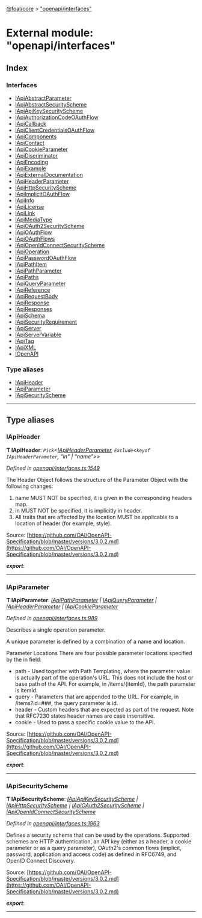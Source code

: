 [@foal/core](../README.md) > ["openapi/interfaces"](../modules/_openapi_interfaces_.md)

# External module: "openapi/interfaces"

## Index

### Interfaces

* [IApiAbstractParameter](../interfaces/_openapi_interfaces_.iapiabstractparameter.md)
* [IApiAbstractSecurityScheme](../interfaces/_openapi_interfaces_.iapiabstractsecurityscheme.md)
* [IApiApiKeySecurityScheme](../interfaces/_openapi_interfaces_.iapiapikeysecurityscheme.md)
* [IApiAuthorizationCodeOAuthFlow](../interfaces/_openapi_interfaces_.iapiauthorizationcodeoauthflow.md)
* [IApiCallback](../interfaces/_openapi_interfaces_.iapicallback.md)
* [IApiClientCredentialsOAuthFlow](../interfaces/_openapi_interfaces_.iapiclientcredentialsoauthflow.md)
* [IApiComponents](../interfaces/_openapi_interfaces_.iapicomponents.md)
* [IApiContact](../interfaces/_openapi_interfaces_.iapicontact.md)
* [IApiCookieParameter](../interfaces/_openapi_interfaces_.iapicookieparameter.md)
* [IApiDiscriminator](../interfaces/_openapi_interfaces_.iapidiscriminator.md)
* [IApiEncoding](../interfaces/_openapi_interfaces_.iapiencoding.md)
* [IApiExample](../interfaces/_openapi_interfaces_.iapiexample.md)
* [IApiExternalDocumentation](../interfaces/_openapi_interfaces_.iapiexternaldocumentation.md)
* [IApiHeaderParameter](../interfaces/_openapi_interfaces_.iapiheaderparameter.md)
* [IApiHttpSecurityScheme](../interfaces/_openapi_interfaces_.iapihttpsecurityscheme.md)
* [IApiImplicitOAuthFlow](../interfaces/_openapi_interfaces_.iapiimplicitoauthflow.md)
* [IApiInfo](../interfaces/_openapi_interfaces_.iapiinfo.md)
* [IApiLicense](../interfaces/_openapi_interfaces_.iapilicense.md)
* [IApiLink](../interfaces/_openapi_interfaces_.iapilink.md)
* [IApiMediaType](../interfaces/_openapi_interfaces_.iapimediatype.md)
* [IApiOAuth2SecurityScheme](../interfaces/_openapi_interfaces_.iapioauth2securityscheme.md)
* [IApiOAuthFlow](../interfaces/_openapi_interfaces_.iapioauthflow.md)
* [IApiOAuthFlows](../interfaces/_openapi_interfaces_.iapioauthflows.md)
* [IApiOpenIdConnectSecurityScheme](../interfaces/_openapi_interfaces_.iapiopenidconnectsecurityscheme.md)
* [IApiOperation](../interfaces/_openapi_interfaces_.iapioperation.md)
* [IApiPasswordOAuthFlow](../interfaces/_openapi_interfaces_.iapipasswordoauthflow.md)
* [IApiPathItem](../interfaces/_openapi_interfaces_.iapipathitem.md)
* [IApiPathParameter](../interfaces/_openapi_interfaces_.iapipathparameter.md)
* [IApiPaths](../interfaces/_openapi_interfaces_.iapipaths.md)
* [IApiQueryParameter](../interfaces/_openapi_interfaces_.iapiqueryparameter.md)
* [IApiReference](../interfaces/_openapi_interfaces_.iapireference.md)
* [IApiRequestBody](../interfaces/_openapi_interfaces_.iapirequestbody.md)
* [IApiResponse](../interfaces/_openapi_interfaces_.iapiresponse.md)
* [IApiResponses](../interfaces/_openapi_interfaces_.iapiresponses.md)
* [IApiSchema](../interfaces/_openapi_interfaces_.iapischema.md)
* [IApiSecurityRequirement](../interfaces/_openapi_interfaces_.iapisecurityrequirement.md)
* [IApiServer](../interfaces/_openapi_interfaces_.iapiserver.md)
* [IApiServerVariable](../interfaces/_openapi_interfaces_.iapiservervariable.md)
* [IApiTag](../interfaces/_openapi_interfaces_.iapitag.md)
* [IApiXML](../interfaces/_openapi_interfaces_.iapixml.md)
* [IOpenAPI](../interfaces/_openapi_interfaces_.iopenapi.md)

### Type aliases

* [IApiHeader](_openapi_interfaces_.md#iapiheader)
* [IApiParameter](_openapi_interfaces_.md#iapiparameter)
* [IApiSecurityScheme](_openapi_interfaces_.md#iapisecurityscheme)

---

## Type aliases

<a id="iapiheader"></a>

###  IApiHeader

**Ƭ IApiHeader**: *`Pick`<[IApiHeaderParameter](../interfaces/_openapi_interfaces_.iapiheaderparameter.md), `Exclude`<`keyof IApiHeaderParameter`, "in" \| "name">>*

*Defined in [openapi/interfaces.ts:1549](https://github.com/FoalTS/foal/blob/cf326d07/packages/core/src/openapi/interfaces.ts#L1549)*

The Header Object follows the structure of the Parameter Object with the following changes:

1.  name MUST NOT be specified, it is given in the corresponding headers map.
2.  in MUST NOT be specified, it is implicitly in header.
3.  All traits that are affected by the location MUST be applicable to a location of header (for example, style).

Source: [https://github.com/OAI/OpenAPI-Specification/blob/master/versions/3.0.2.md](https://github.com/OAI/OpenAPI-Specification/blob/master/versions/3.0.2.md)

*__export__*: 

___
<a id="iapiparameter"></a>

###  IApiParameter

**Ƭ IApiParameter**: *[IApiPathParameter](../interfaces/_openapi_interfaces_.iapipathparameter.md) \| [IApiQueryParameter](../interfaces/_openapi_interfaces_.iapiqueryparameter.md) \| [IApiHeaderParameter](../interfaces/_openapi_interfaces_.iapiheaderparameter.md) \| [IApiCookieParameter](../interfaces/_openapi_interfaces_.iapicookieparameter.md)*

*Defined in [openapi/interfaces.ts:989](https://github.com/FoalTS/foal/blob/cf326d07/packages/core/src/openapi/interfaces.ts#L989)*

Describes a single operation parameter.

A unique parameter is defined by a combination of a name and location.

Parameter Locations There are four possible parameter locations specified by the in field:

*   path - Used together with Path Templating, where the parameter value is actually part of the operation's URL. This does not include the host or base path of the API. For example, in /items/{itemId}, the path parameter is itemId.
*   query - Parameters that are appended to the URL. For example, in /items?id=###, the query parameter is id.
*   header - Custom headers that are expected as part of the request. Note that RFC7230 states header names are case insensitive.
*   cookie - Used to pass a specific cookie value to the API.

Source: [https://github.com/OAI/OpenAPI-Specification/blob/master/versions/3.0.2.md](https://github.com/OAI/OpenAPI-Specification/blob/master/versions/3.0.2.md)

*__export__*: 

___
<a id="iapisecurityscheme"></a>

###  IApiSecurityScheme

**Ƭ IApiSecurityScheme**: *[IApiApiKeySecurityScheme](../interfaces/_openapi_interfaces_.iapiapikeysecurityscheme.md) \| [IApiHttpSecurityScheme](../interfaces/_openapi_interfaces_.iapihttpsecurityscheme.md) \| [IApiOAuth2SecurityScheme](../interfaces/_openapi_interfaces_.iapioauth2securityscheme.md) \| [IApiOpenIdConnectSecurityScheme](../interfaces/_openapi_interfaces_.iapiopenidconnectsecurityscheme.md)*

*Defined in [openapi/interfaces.ts:1963](https://github.com/FoalTS/foal/blob/cf326d07/packages/core/src/openapi/interfaces.ts#L1963)*

Defines a security scheme that can be used by the operations. Supported schemes are HTTP authentication, an API key (either as a header, a cookie parameter or as a query parameter), OAuth2's common flows (implicit, password, application and access code) as defined in RFC6749, and OpenID Connect Discovery.

Source: [https://github.com/OAI/OpenAPI-Specification/blob/master/versions/3.0.2.md](https://github.com/OAI/OpenAPI-Specification/blob/master/versions/3.0.2.md)

*__export__*: 

___

